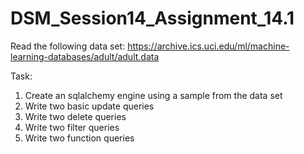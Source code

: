 # DSM_Session14_Assignment_14.1
Read the following data set: 
https://archive.ics.uci.edu/ml/machine-learning-databases/adult/adult.data

Task:

1. Create an sqlalchemy engine using a sample from the data set
2. Write two basic update queries
3. Write two delete queries
4. Write two filter queries
5. Write two function queries
